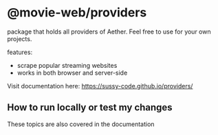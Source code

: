 # @movie-web/providers

package that holds all providers of Aether.
Feel free to use for your own projects.

features:
- scrape popular streaming websites
- works in both browser and server-side

Visit documentation here: https://sussy-code.github.io/providers/

## How to run locally or test my changes

These topics are also covered in the documentation
